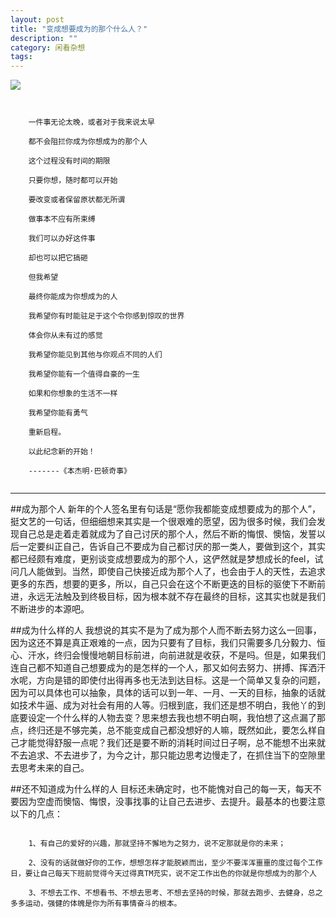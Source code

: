 ```yaml
---
layout: post
title: "变成想要成为的那个什么人？"
description: ""
category: 闲看杂想
tags: 
---
```

![](http://www.mojiaqin.cn/images/2016/0105/gaibian.jpg)   

<pre><code>   

	一件事无论太晚，或者对于我来说太早
	
	都不会阻拦你成为你想成为的那个人
	
	这个过程没有时间的期限
	
	只要你想，随时都可以开始
	
	要改变或者保留原状都无所谓
	
	做事本不应有所束缚 
	
	我们可以办好这件事
	
	却也可以把它搞砸
	
	但我希望
	
	最终你能成为你想成为的人
	
	我希望你有时能驻足于这个令你感到惊叹的世界
	
	体会你从未有过的感觉
	
	我希望你能见到其他与你观点不同的人们
	
	我希望你能有一个值得自豪的一生
	
	如果和你想象的生活不一样
	
	我希望你能有勇气
	
	重新启程。
	
	以此纪念新的开始！
	
	-------《本杰明·巴顿奇事》  
	
</code></pre>

***

##成为那个人
新年的个人签名里有句话是“愿你我都能变成想要成为的那个人”，挺文艺的一句话，但细细想来其实是一个很艰难的愿望，因为很多时候，我们会发现自己总是走着走着就成为了自己讨厌的那个人，然后不断的悔恨、懊恼，发誓以后一定要纠正自己，告诉自己不要成为自己都讨厌的那一类人，要做到这个，其实都已经颇有难度，更别谈变成想要成为的那个人，这俨然就是梦想成长的feel，试问几人能做到。当然，即使自己快接近成为那个人了，也会由于人的天性，去追求更多的东西，想要的更多，所以，自己只会在这个不断更迭的目标的驱使下不断前进，永远无法触及到终极目标，因为根本就不存在最终的目标，这其实也就是我们不断进步的本源吧。

##成为什么样的人
我想说的其实不是为了成为那个人而不断去努力这么一回事，因为这还不算是真正艰难的一点，因为只要有了目标，我们只需要多几分毅力、恒心、汗水，终归会慢慢地朝目标前进，向前进就是收获，不是吗。但是，如果我们连自己都不知道自己想要成为的是怎样的一个人，那又如何去努力、拼搏、挥洒汗水呢，方向是错的即使付出得再多也无法到达目标。这是一个简单又复杂的问题，因为可以具体也可以抽象，具体的话可以到一年、一月、一天的目标，抽象的话就如技术牛逼、成为对社会有用的人等。归根到底，我们还是想不明白，我他丫的到底要设定一个什么样的人物去变？思来想去我也想不明白啊，我怕想了这点漏了那点，终归还是不够完美，总不能变成自己都没想好的人嘛，既然如此，要怎么样自己才能觉得舒服一点呢？我们还是要不断的消耗时间过日子啊，总不能想不出来就不去追求、不去进步了，为今之计，那只能边思考边慢走了，在抓住当下的空隙里去思考未来的自己。


##还不知道成为什么样的人
目标还未确定时，也不能愧对自己的每一天，每天不要因为空虚而懊恼、悔恨，没事找事的让自己去进步、去提升。最基本的也要注意以下的几点： 
 
<pre><code>    
	1、有自己的爱好的兴趣，那就坚持不懈地为之努力，说不定那就是你的未来；  
	
	2、没有的话就做好你的工作，想想怎样才能脱颖而出，至少不要浑浑噩噩的度过每个工作日，要让自己每天下班前觉得今天过得真TM充实，说不定工作出色的你就是你想成为的那个人 
	
	3、不想去工作、不想看书、不想去思考、不想去坚持的时候，那就去跑步、去健身，总之多多运动，强健的体魄是你为所有事情奋斗的根本。  
</code></pre>

